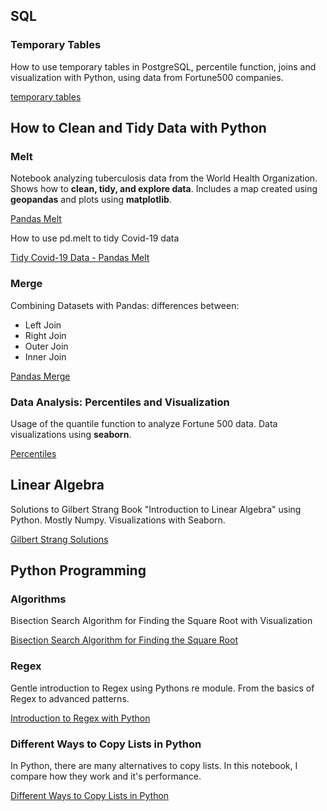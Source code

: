 ## SQL


### Temporary Tables

How to use temporary tables in PostgreSQL, percentile function, joins and visualization with Python, using data from Fortune500 companies.

[temporary tables](./SQL/SQL_temporary_tables.ipynb)

## How to Clean and Tidy Data with Python 

### Melt

Notebook analyzing tuberculosis data from the World Health Organization. Shows how to **clean, tidy, and explore data**. Includes a map created using **geopandas** and plots using **matplotlib**.

[Pandas Melt](./Python_Data_Cleaning/Data_Cleaning-Pandas-melt-str.ipynb)

How to use pd.melt to tidy Covid-19 data

[Tidy Covid-19 Data - Pandas Melt](./Python_Data_Cleaning/COVID-19.ipynb)

### Merge

Combining Datasets with Pandas: differences between:

* Left Join
* Right Join
* Outer Join
* Inner Join

[Pandas Merge](./Python_Data_Cleaning/Combining_Datasets_with_Pandas.ipynb)

### Data Analysis: Percentiles and Visualization

Usage of the quantile function to analyze Fortune 500 data. Data visualizations using **seaborn**.

[Percentiles](./Python_Data_Cleaning/percentile.ipynb)

## Linear Algebra

Solutions to Gilbert Strang Book "Introduction to Linear Algebra" using Python. Mostly Numpy. Visualizations with Seaborn.

[Gilbert Strang Solutions](./Linear_Algebra/Gilbert_Strang_Solutions/Gilbert%20Strang%20Solutions.ipynb)

## Python Programming

### Algorithms

Bisection Search Algorithm for Finding the Square Root with Visualization

[Bisection Search Algorithm for Finding the Square Root](./Python_Programming/bisection_search.ipynb)

### Regex

Gentle introduction to Regex using Pythons re module. From the basics of Regex to advanced patterns.

[Introduction to Regex with Python](./Python_Programming/regex-2020-03-19.ipynb)

### Different Ways to Copy Lists in Python

In Python, there are many alternatives to copy lists. In this notebook, I compare how they work and it's performance.

[Different Ways to Copy Lists in Python](./Python_Programming/python_copy_list.ipynb)